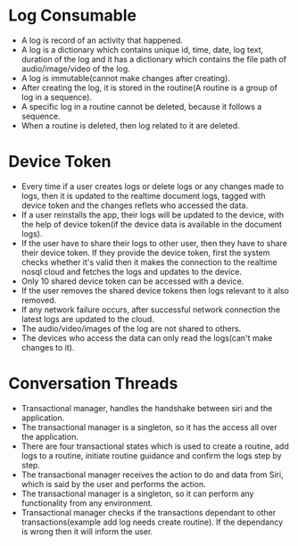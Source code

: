 # Log Consumable

- A log is record of an activity that happened.
- A log is a dictionary which contains unique id, time, date, log text, duration of the log and it has a dictionary which contains the file path of audio/image/video of the log.
- A log is immutable(cannot make changes after creating).
- After creating the log, it is stored in the routine(A routine is a group of log in a sequence).
- A specific log in a routine cannot be deleted, because it follows a sequence.
- When a routine is deleted, then log related to it are deleted.

# Device Token

- Every time if a user creates logs or delete logs or any changes made to logs, then it is updated to the realtime document logs, tagged with device token and the changes reflets who accessed the data.
- If a user reinstalls the app, their logs will be updated to the device, with the help of device token(if the device data is available in the document logs).
- If the user have to share their logs to other user, then they have to share their device token. If they provide the device token, first the system checks whether it's valid then it makes the connection to the realtime nosql cloud and fetches the logs and updates to the device.
- Only 10 shared device token can be accessed with a device.
- If the user removes the shared device tokens then logs relevant to it also removed.
- If any network failure occurs, after successful network connection the latest logs are updated to the cloud.
- The audio/video/images of the log are not shared to others.
- The devices who access the data can only read the logs(can't make changes to it).

# Conversation Threads

- Transactional manager, handles the handshake between siri and the application.
- The transactional manager is a singleton, so it has the access all over the application.
- There are four transactional states which is used to create a routine, add logs to a routine, initiate routine guidance and confirm the logs step by step.
- The transactional manager receives the action to do and data from Siri, which is said by the user and performs the action.
- The transactional manager is a singleton, so it can perform any functionality from any environment.
- Transactional manager checks if the transactions dependant to other transactions(example add log needs create routine).  If the dependancy is wrong then it will inform the user.
